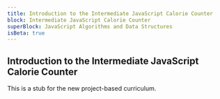 ```yaml
---
title: Introduction to the Intermediate JavaScript Calorie Counter
block: Intermediate JavaScript Calorie Counter
superBlock: JavaScript Algorithms and Data Structures
isBeta: true
---
```

## Introduction to the Intermediate JavaScript Calorie Counter

This is a stub for the new project-based curriculum.